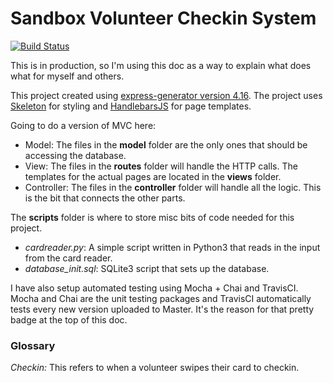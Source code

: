 # Sandbox Volunteer Checkin System
[![Build Status](https://travis-ci.org/Mottelz/sandbox-checkins.svg?branch=master)](https://travis-ci.org/Mottelz/sandbox-checkins)

This is in production, so I'm using this doc as a way to explain what does what for myself and others. 

This project created using [express-generator version 4.16](https://www.npmjs.com/package/express-generator). The project uses [Skeleton](http://getskeleton.com/) for styling and [HandlebarsJS](https://handlebarsjs.com/) for page templates.

Going to do a version of MVC here: 
- Model: The files in the **model** folder are the only ones that should be accessing the database. 
- View: The files in the **routes** folder will handle the HTTP calls. The templates for the actual pages are located in the **views** folder. 
- Controller: The files in the **controller** folder will handle all the logic. This is the bit that connects the other parts. 

The **scripts** folder is where to store misc bits of code needed for this project. 
- *cardreader.py*: A simple script written in Python3 that reads in the input from the card reader. 
- *database_init.sql*: SQLite3 script that sets up the database. 

I have also setup automated testing using Mocha + Chai and TravisCI. Mocha and Chai are the unit testing packages and TravisCI automatically tests every new version uploaded to Master. It's the reason for that pretty badge at the top of this doc.

### Glossary

*Checkin:* This refers to when a volunteer swipes their card to checkin. 